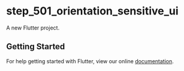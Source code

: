 # step_501_orientation_sensitive_ui

A new Flutter project.

## Getting Started

For help getting started with Flutter, view our online
[documentation](https://flutter.io/).
